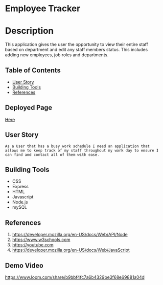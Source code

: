 
# Employee Tracker 
# Description

This application gives the user the opportunity to view their entire staff based on department and edit any staff members status. This includes adding new employees, job roles and departments.

## Table of Contents
 * [User Story](#User-Story)
 * [Building Tools](#Building-Tools)
 * [References](#References)



## Deployed Page
 [Here](https://paxton44.github.io/Employee-Tracker/)



## User Story
<pre><code>As a User that has a busy work schedule I need an application that allows me to keep track of my staff throughout my work day to ensure I can find and contact all of them with ease.</code></pre>

## Building Tools 
 * CSS
 * Express
 * HTML
 * Javascript
 * Node.js
 * mySQL
 

## References
1. https://developer.mozilla.org/en-US/docs/Web/API/Node
2. https://www.w3schools.com
3. https://youtube.com
4. https://developer.mozilla.org/en-US/docs/Web/JavaScript


## Demo Video
https://www.loom.com/share/b9bbf4fc7a6b4329be3f68e69881a04d
